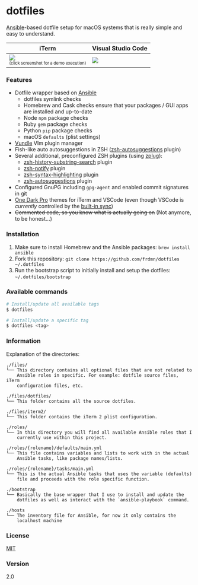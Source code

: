 dotfiles
========

[Ansible](https://www.ansible.com/)-based dotfile setup for macOS systems that is really simple and easy to understand.

iTerm | Visual Studio Code
--- | ---
[![](https://i.imgur.com/uANcyts.png)](https://asciinema.org/a/334678) <center><sub><sup>(click screenshot for a demo execution)</sup></sub></center> | ![](https://i.imgur.com/abpdBUY.png)

### Features

* Dotfile wrapper based on [Ansible](https://www.ansible.com/)
    * dotfiles symlink checks
    * Homebrew and Cask checks ensure that your packages / GUI apps are installed and up-to-date
    * Node `npm` package checks
    * Ruby `gem` package checks
    * Python `pip` package checks
    * macOS `defaults` (plist settings)
* [Vundle](https://github.com/gmarik/Vundle.vim) VIm plugin manager
* Fish-like auto autosuggestions in ZSH ([zsh-autosuggestions](https://github.com/tarruda/zsh-autosuggestions) plugin)
* Several additional, preconfigured ZSH plugins (using [zplug](https://github.com/zplug/zplug)):
    * [zsh-history-substring-search](https://github.com/zsh-users/zsh-history-substring-search) plugin
    * [zsh-notify](https://github.com/marzocchi/zsh-notify) plugin
    * [zsh-syntax-highlighting](https://github.com/zsh-users/zsh-notify) plugin
    * [zsh-autosuggestions](https://github.com/tarruda/zsh-autosuggestions) plugin
* Configured GnuPG including `gpg-agent` and enabled commit signatures in git
* [One Dark Pro](https://github.com/Binaryify/OneDark-Pro) themes for iTerm and VSCode (even though VSCode is _currently_ controlled by the [built-in sync](https://code.visualstudio.com/docs/editor/settings-sync))
* ~~Commented code, so you know what is actually going on~~ (Not anymore, to be honest...)

### Installation

1. Make sure to install Homebrew and the Ansible packages:
  `brew install ansible`
1. Fork this repository:
  `git clone https://github.com/frdmn/dotfiles ~/.dotfiles`
1. Run the bootstrap script to initially install and setup the dotfiles:
  `~/.dotfiles/bootstrap`

### Available commands

```sh
# Install/update all available tags
$ dotfiles

# Install/update a specific tag
$ dotfiles <tag>
```

### Information

Explanation of the directories:

```
./files/
└── This directory contains all optional files that are not related to
    Ansible roles in specific. For example: dotfile source files, iTerm
    configuration files, etc.

./files/dotfiles/
└── This folder contains all the source dotfiles.

./files/iterm2/
└── This folder contains the iTerm 2 plist configuration.

./roles/
└── In this directory you will find all available Ansible roles that I
    currently use within this project.

./roles/{rolename}/defaults/main.yml
└── This file contains variables and lists to work with in the actual
    Ansible tasks, like package names/lists.

./roles/{rolename}/tasks/main.yml
└── This is the actual Ansible tasks that uses the variable (defaults)
    file and proceeds with the role specific function.

./bootstrap
└── Basically the base wrapper that I use to install and update the
    dotfiles as well as interact with the `ansible-playbook` command.

./hosts
└── The inventory file for Ansible, for now it only contains the
    localhost machine
```

### License

[MIT](LICENSE)

### Version

2.0
